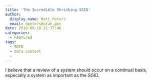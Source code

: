 ```yaml
---
title: 'The Incredible Shrinking SGID'
author:
  display_name: Matt Peters
  email: mpeters@utah.gov
date: 2018-09-10 21:37:46
categories:
  - Featured
tags:
  - SGID
  - data content
  - 
---
```


I believe that a review of a system should occur on a continual basis, especially a system as important as the SGID.  
